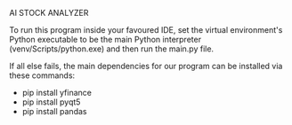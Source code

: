 AI STOCK ANALYZER

To run this program inside your favoured IDE, set the virtual environment's Python executable to be the main Python interpreter (venv/Scripts/python.exe) and then run the main.py file.

If all else fails, the main dependencies for our program can be installed via these commands:

- pip install yfinance
- pip install pyqt5
- pip install pandas
